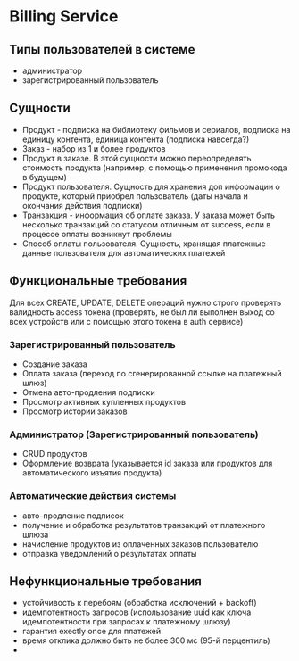 # Billing Service

## Типы пользователей в системе
- администратор
- зарегистрированный пользователь

## Сущности
* Продукт - подписка на библиотеку фильмов и сериалов, подписка на единицу контента, единица контента (подписка навсегда?)
* Заказ - набор из 1 и более продуктов
* Продукт в заказе. В этой сущности можно переопределять стоимость продукта (например, с помощью применения промокода в будущем)
* Продукт пользователя. Сущность для хранения доп информации о продукте, который приобрел пользователь (даты начала и окончания действия подписки)
* Транзакция - информация об оплате заказа. У заказа может быть несколько транзакций со статусом отличным от success, если в процессе оплаты возникнут проблемы
* Способ оплаты пользователя. Сущность, хранящая платежные данные пользователя для автоматических платежей

## Функциональные требования
Для всех CREATE, UPDATE, DELETE операций нужно строго проверять валидность access токена
(проверять, не был ли выполнен выход со всех устройств или с помощью этого токена в auth сервисе)

### Зарегистрированный пользователь
* Создание заказа
* Оплата заказа (переход по сгенерированной ссылке на платежный шлюз)
* Отмена авто-продления подписки
* Просмотр активных купленных продуктов
* Просмотр истории заказов

### Администратор (Зарегистрированный пользователь)
* CRUD продуктов
* Оформление возврата (указывается id заказа или продуктов для автоматического изъятия продукта)

### Автоматические действия системы
- авто-продление подписок
- получение и обработка результатов транзакций от платежного шлюза
- начисление продуктов из оплаченных заказов пользователю
- отправка уведомлений о результатах оплаты

## Нефункциональные требования
- устойчивость к перебоям (обработка исключений + backoff)
- идемпотентность запросов (использование uuid как ключа идемпотентности при запросах к платежному шлюзу)
- гарантия exectly once для платежей
- время отклика должно быть не более 300 мс (95-й перцентиль)
- 